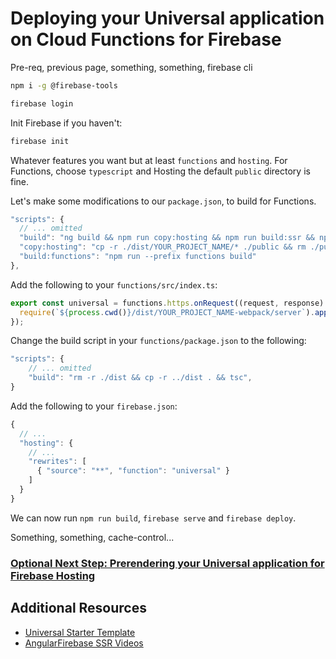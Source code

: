 # Deploying your Universal application on Cloud Functions for Firebase

Pre-req, previous page, something, something, firebase cli

```bash
npm i -g @firebase-tools
```

```bash
firebase login
```

Init Firebase if you haven't:

```bash
firebase init
```

Whatever features you want but at least `functions` and `hosting`. For Functions, choose `typescript` and Hosting the default `public` directory is fine.

Let's make some modifications to our `package.json`, to build for Functions.

```js
"scripts": {
  // ... omitted
  "build": "ng build && npm run copy:hosting && npm run build:ssr && npm run build:functions",
  "copy:hosting": "cp -r ./dist/YOUR_PROJECT_NAME/* ./public && rm ./public/index.html",
  "build:functions": "npm run --prefix functions build"
},
```

Add the following to your `functions/src/index.ts`:

```ts
export const universal = functions.https.onRequest((request, response) => {
  require(`${process.cwd()}/dist/YOUR_PROJECT_NAME-webpack/server`).app(request, response);
});
```

Change the build script in your `functions/package.json` to the following:

```js
"scripts": {
    // ... omitted
    "build": "rm -r ./dist && cp -r ../dist . && tsc",
}
```

Add the following to your `firebase.json`:

```js
{
  // ...
  "hosting": {
    // ...
    "rewrites": [
      { "source": "**", "function": "universal" }
    ]
  }
}
```

We can now run `npm run build`, `firebase serve` and `firebase deploy`.

Something, something, cache-control...

### [Optional Next Step: Prerendering your Universal application for Firebase Hosting](prerendering.md)

## Additional Resources

- [Universal Starter Template](https://github.com/angular/universal-starter)
- [AngularFirebase SSR Videos](https://angularfirebase.com/tag/ssr/)